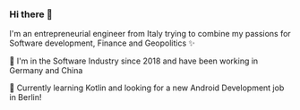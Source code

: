### Hi there 👋
I'm an entrepreneurial engineer from Italy trying to combine my passions for Software development, Finance and Geopolitics ✨
  
🔭 I'm in the Software Industry since 2018 and have been working in Germany and China

🌱 Currently learning Kotlin and looking for a new Android Development job in Berlin!


<!--
**GianlucaVeschi/GianlucaVeschi** is a ✨ _special_ ✨ repository because its `README.md` (this file) appears on your GitHub profile.

Here are some ideas to get you started:

- 🔭 I’m currently working on ...
- 🌱 I’m currently learning ...
- 👯 I’m looking to collaborate on ...
- 🤔 I’m looking for help with ...
- 💬 Ask me about ...
- 📫 How to reach me: ...
- 😄 Pronouns: ...
- ⚡ Fun fact: ...
-->
